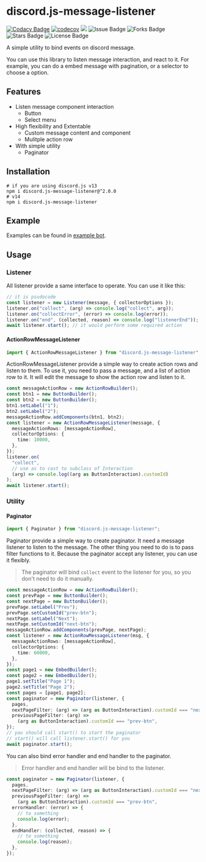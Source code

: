 # discord.js-message-listener

[![Codacy Badge](https://app.codacy.com/project/badge/Grade/9adb733cddfe4b8cad2514b29b026ce4)](https://www.codacy.com/gh/ppodds/discord.js-message-listener/dashboard?utm_source=github.com&utm_medium=referral&utm_content=ppodds/discord.js-message-listener&utm_campaign=Badge_Grade)
[![codecov](https://codecov.io/gh/ppodds/discord.js-message-listener/branch/master/graph/badge.svg?token=3SGYXUG3JB)](https://codecov.io/gh/ppodds/discord.js-message-listener)
[![](https://img.shields.io/npm/dm/discord.js-message-listener)](https://www.npmjs.com/package/discord.js-message-listener)
![Issue Badge](https://img.shields.io/github/issues/ppodds/discord.js-message-listener)
![Forks Badge](https://img.shields.io/github/forks/ppodds/discord.js-message-listener)
![Stars Badge](https://img.shields.io/github/stars/ppodds/discord.js-message-listener)
![License Badge](https://img.shields.io/github/license/ppodds/discord.js-message-listener)

A simple utility to bind events on discord message.

You can use this library to listen message interaction, and react to it. For example, you can do a embed message with pagination, or a selector to choose a option.

## Features

- Listen message component interaction
  - Button
  - Select menu
- High flexibility and Extentable
  - Custom message content and component
  - Mulitple action row
- With simple utility
  - Paginator

## Installation

```shell
# if you are using discord.js v13
npm i discord.js-message-listener@^2.0.0
# v14
npm i discord.js-message-listener
```

## Example

Examples can be found in [example bot](https://github.com/ppodds/discord.js-message-listener/blob/master/example/index.ts).

## Usage

### Listener

All listener provide a same interface to operate. You can use it like this:

```typescript
// it is psudocode
const listener = new Listener(message, { collectorOptions });
listener.on("collect", (arg) => console.log("collect", arg));
listener.on("collectError", (error) => console.log(error));
listener.on("end", (collected, reason) => console.log("listenerEnd"));
await listener.start(); // it would perform some required action
```

#### ActionRowMessageListener

```typescript
import { ActionRowMessageListener } from "discord.js-message-listener";
```

ActionRowMessageListener provide a simple way to create action rows and listen to them.
To use it, you need to pass a message, and a list of action row to it. It will edit the message to show the action row and listen to it.

```typescript
const messageActionRow = new ActionRowBuilder();
const btn1 = new ButtonBuilder();
const btn2 = new ButtonBuilder();
btn1.setLabel("1");
btn2.setLabel("2");
messageActionRow.addComponents(btn1, btn2);
const listener = new ActionRowMessageListener(message, {
  messageActionRows: [messageActionRow],
  collectorOptions: {
    time: 10000,
  },
});
listener.on(
  "collect",
  // use as to cast to subclass of Interaction
  (arg) => console.log((arg as ButtonInteraction).customId)
);
await listener.start();
```

### Utility

#### Paginator

```typescript
import { Paginator } from "discord.js-message-listener";
```

Paginator provide a simple way to create paginator. It need a message listener to listen to the message. The other thing you need to do is to pass filter functions to it. Because the paginator accept any listener, you can use it flexibly.

> The paginator will bind `collect` event to the listener for you, so you don't need to do it manually.

```typescript
const messageActionRow = new ActionRowBuilder();
const prevPage = new ButtonBuilder();
const nextPage = new ButtonBuilder();
prevPage.setLabel("Prev");
prevPage.setCustomId("prev-btn");
nextPage.setLabel("Next");
nextPage.setCustomId("next-btn");
messageActionRow.addComponents(prevPage, nextPage);
const listener = new ActionRowMessageListener(msg, {
  messageActionRows: [messageActionRow],
  collectorOptions: {
    time: 60000,
  },
});
const page1 = new EmbedBuilder();
const page2 = new EmbedBuilder();
page1.setTitle("Page 1");
page2.setTitle("Page 2");
const pages = [page1, page2];
const paginator = new Paginator(listener, {
  pages,
  nextPageFilter: (arg) => (arg as ButtonInteraction).customId === "next-btn",
  previousPageFilter: (arg) =>
    (arg as ButtonInteraction).customId === "prev-btn",
});
// you should call start() to start the paginator
// start() will call listener.start() for you
await paginator.start();
```

You can also bind error handler and end handler to the paginator.

> Error handler and end handler will be bind to the listener.

```typescript
const paginator = new Paginator(listener, {
  pages,
  nextPageFilter: (arg) => (arg as ButtonInteraction).customId === "next-btn",
  previousPageFilter: (arg) =>
    (arg as ButtonInteraction).customId === "prev-btn",
  errorHandler: (error) => {
    // to something
    console.log(error);
  },
  endHandler: (collected, reason) => {
    // to something
    console.log(reason);
  },
});
```
